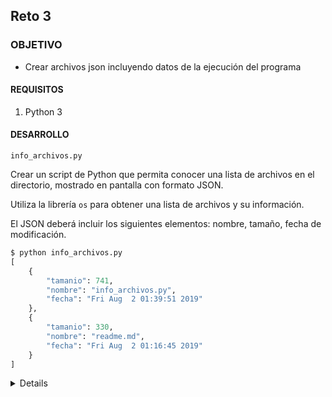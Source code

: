 ## Reto 3

### OBJETIVO

- Crear archivos json incluyendo datos de la ejecución del programa

#### REQUISITOS

1. Python 3

#### DESARROLLO


`info_archivos.py`

Crear un script de Python que permita conocer una lista de archivos en el directorio, mostrado en pantalla con formato JSON.

Utiliza la librería `os` para obtener una lista de archivos y su información.

El JSON deberá incluir los siguientes elementos: nombre, tamaño, fecha de modificación.



```python
$ python info_archivos.py 
[
    {
        "tamanio": 741, 
        "nombre": "info_archivos.py", 
        "fecha": "Fri Aug  2 01:39:51 2019"
    }, 
    {
        "tamanio": 330, 
        "nombre": "readme.md", 
        "fecha": "Fri Aug  2 01:16:45 2019"
    }
]
```
<details>
    import os
    import json
    from datetime import datetime

    def obtiene_archivos(d):
        archivos = os.listdir(d)

        archivos = [
            {
                "nombre": a,
                "tamanio": os.path.getsize(os.path.join(d,a)),
                "fecha": os.path.getmtime(os.path.join(d,a)),
            }
            for a in archivos
        ]

        for archivo in archivos:
            fecha = datetime.fromtimestamp(archivo['fecha'])
            archivo['fecha'] = fecha.strftime("%c")


        return archivos

    def imprime_archivos(archivos):
        archivos_json = json.dumps(archivos, indent=4)
        print(archivos_json)


    archivos = obtiene_archivos(".")
    imprime_archivos(archivos)
</details>